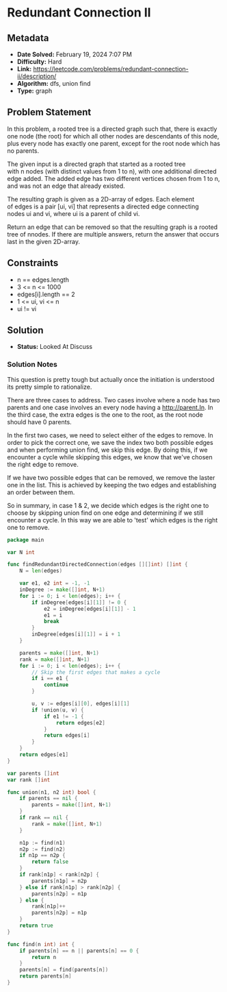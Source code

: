 # Redundant Connection II

## Metadata

- **Date Solved:** February 19, 2024 7:07 PM
- **Difficulty:** Hard
- **Link:** https://leetcode.com/problems/redundant-connection-ii/description/
- **Algorithm:** dfs, union find
- **Type:** graph

## Problem Statement

In this problem, a rooted tree is a directed graph such that, there is exactly one node (the root) for which all other nodes are descendants of this node, plus every node has exactly one parent, except for the root node which has no parents.

The given input is a directed graph that started as a rooted tree with n nodes (with distinct values from 1 to n), with one additional directed edge added. The added edge has two different vertices chosen from 1 to n, and was not an edge that already existed.

The resulting graph is given as a 2D-array of edges. Each element of edges is a pair [ui, vi] that represents a directed edge connecting nodes ui and vi, where ui is a parent of child vi.

Return an edge that can be removed so that the resulting graph is a rooted tree of nnodes. If there are multiple answers, return the answer that occurs last in the given 2D-array.

## Constraints

- n == edges.length
- 3 <= n <= 1000
- edges[i].length == 2
- 1 <= ui, vi <= n
- ui != vi

## Solution

- **Status:** Looked At Discuss

### Solution Notes

This question is pretty tough but actually once the initiation is understood its pretty simple to rationalize.

There are three cases to address. Two cases involve where a node has two parents and one case involves an every node having a http://parent.In. In the third case, the extra edges is the one to the root, as the root node should have 0 parents.

In the first two cases, we need to select either of the edges to remove. In order to pick the correct one, we save the index two both possible edges and when performing union find, we skip this edge. By doing this, if we encounter a cycle while skipping this edges, we know that we've chosen the right edge to remove.

If we have two possible edges that can be removed, we remove the laster one in the list. This is achieved by keeping the two edges and establishing an order between them. 

So in summary, in case 1 & 2, we decide which edges is the right one to choose by skipping union find on one edge and determining if we still encounter a cycle. In this way we are able to 'test' which edges is the right one to remove.


```go
package main

var N int

func findRedundantDirectedConnection(edges [][]int) []int {
	N = len(edges)

	var e1, e2 int = -1, -1
	inDegree := make([]int, N+1)
	for i := 0; i < len(edges); i++ {
		if inDegree[edges[i][1]] != 0 {
			e2 = inDegree[edges[i][1]] - 1
			e1 = i
			break
		}
		inDegree[edges[i][1]] = i + 1
	}

	parents = make([]int, N+1)
	rank = make([]int, N+1)
	for i := 0; i < len(edges); i++ {
		// Skip the first edges that makes a cycle
		if i == e1 {
			continue
		}

		u, v := edges[i][0], edges[i][1]
		if !union(u, v) {
			if e1 != -1 {
				return edges[e2]
			}
			return edges[i]
		}
	}
	return edges[e1]
}

var parents []int
var rank []int

func union(n1, n2 int) bool {
	if parents == nil {
		parents = make([]int, N+1)
	}
	if rank == nil {
		rank = make([]int, N+1)
	}

	n1p := find(n1)
	n2p := find(n2)
	if n1p == n2p {
		return false
	}
	if rank[n1p] < rank[n2p] {
		parents[n1p] = n2p
	} else if rank[n1p] > rank[n2p] {
		parents[n2p] = n1p
	} else {
		rank[n1p]++
		parents[n2p] = n1p
	}
	return true
}

func find(n int) int {
	if parents[n] == n || parents[n] == 0 {
		return n
	}
	parents[n] = find(parents[n])
	return parents[n]
}
```

